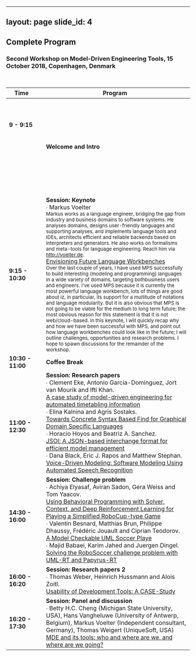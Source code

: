 
---
layout: page
slide_id: 4
---
## Complete Program
### Second Workshop on Model-Driven Engineering Tools, 15 October 2018, Copenhagen, Denmark
<br />

|Time &nbsp;   &nbsp;          | Program &nbsp; | 
----------------------- | -------------- |
<br/><br/><br/><strong>9 - 9:15 </strong> &nbsp; &nbsp; &nbsp;  &nbsp; &nbsp; &nbsp;   &nbsp; &nbsp; &nbsp;    &nbsp; &nbsp; &nbsp; &nbsp; &nbsp; &nbsp;   &nbsp; &nbsp; &nbsp;    &nbsp; &nbsp; &nbsp;   &nbsp; &nbsp; &nbsp;   &nbsp; &nbsp; &nbsp;    &nbsp; &nbsp; &nbsp;  &nbsp; &nbsp; &nbsp;&nbsp; &nbsp; &nbsp; &nbsp; &nbsp;  &nbsp; &nbsp; &nbsp; &nbsp; &nbsp; &nbsp;  &nbsp; &nbsp; &nbsp; &nbsp;  &nbsp; &nbsp; &nbsp;  &nbsp; &nbsp; &nbsp; &nbsp; &nbsp; &nbsp;  &nbsp; &nbsp; &nbsp; &nbsp; &nbsp; &nbsp;  &nbsp; &nbsp; &nbsp; &nbsp; &nbsp; &nbsp;  &nbsp; &nbsp; &nbsp;  &nbsp; &nbsp; &nbsp;  &nbsp; &nbsp; &nbsp; &nbsp; &nbsp; &nbsp;  &nbsp; &nbsp; &nbsp;    | <strong>Welcome and Intro</strong> <br /> | 
<strong>9:15 - 10:30 </strong>    | <strong>Session: Keynote</strong> <br /> <medium> &#x2219; Markus Voelter</medium>  <br/> <small> Markus works as a language engineer, bridging the gap from industry and business domains to software systems. He analyses domains, designs user-friendly languages and supporting analyses, and implements language tools and IDEs, architects efficient and reliable backends based on interpreters and generators. He also works on formalisms and meta-tools for language engineering. Reach him via http://voelter.de. </small><br />[Envisioning Future Language Workbenches]() <br/><small> Over the last couple of years, I have used MPS successfully to build interesting (modeling and programming) languages in a wide variety of domains, targeting bothbusiness users and engineers. I've used MPS because it is currently the most powerful language workbench, lots of things are good about iz, in particular, its support for a multitude of notations and language modularity. But it is also obvious that MPS is not going to be viable for the medium to long term future; the most obvious reason for this statement is that it is not web/cloud-based. In this keynote, I will quickly recap why and how we have been successful with MPS, and point out how language workbenches could look like in the future; I will outline challenges, opportunities and research problems. I hope to spawn discussions for the remainder of the workshop.</small> | 
<strong>10:30 - 11:00 </strong> &nbsp; &nbsp; &nbsp;          | <strong>Coffee Break</strong> | 
<br/><br/><strong>11:00 - 12:30 </strong> &nbsp; &nbsp; &nbsp;    &nbsp; &nbsp; &nbsp;  &nbsp; &nbsp; &nbsp;       | <strong>Session: Research papers</strong> <br/> <medium> &#x2219; Clement Eke, Antonio Garcia-Dominguez, Jort van Mourik and Ifti Khan. </medium> <br /> [A case study of model-driven engineering for automated timetabling information]() <br/> <medium> &#x2219; Elina Kalnina and Agris Sostaks. </medium> <br /> [Towards Concrete Syntax Based Find for Graphical Domain Specific Languages ]() <br/> <medium> &#x2219; Horacio Hoyos and Beatriz A. Sanchez. </medium> <br /> [JSOI: A JSON-based interchange format for efficient model management]() <br/> <medium> &#x2219; Dana Black, Eric J. Rapos and Matthew Stephan. </medium> <br /> [Voice-Driven Modeling: Software Modeling Using Automated Speech Recognition]() <br/> | 
<strong>14:30 - 16:00 </strong> &nbsp; &nbsp; &nbsp;    &nbsp; &nbsp; &nbsp;  &nbsp; &nbsp; &nbsp;       | <strong>Session: Challenge problem</strong> <br/> <medium> &#x2219; Achiya Elyasaf, Aviran Sadon, Gera Weiss and Tom Yaacov. </medium> <br /> [Using Behavioral Programming with Solver, Context, and Deep Reinforcement Learning for Playing a Simplified RoboCup-type Game]()  <br/> <medium> &#x2219; Valentin Besnard, Matthias Brun, Philippe Dhaussy, Frédéric Jouault and Ciprian Teodorov. </medium> <br /> [ A Model Checkable UML Soccer Playe]()  <br/> <medium> &#x2219; Majid Babaei, Karim Jahed and Juergen Dingel. </medium> <br /> [Solving the RoboSoccer challenge problem with UML-RT and Papyrus-RT]()| 
<strong>16:00 - 16:20 </strong> &nbsp;  | <strong>Session: Research papers 2 </strong> <br/> <medium> &#x2219; Thomas Weber, Heinrich Hussmann and Alois Zoitl.  </medium> <br /> [ Usability of Development Tools: A CASE-Study]()| 
<strong>16:20 - 17:30 </strong> &nbsp;  | <strong>Session: Panel and discussion</strong> <br/> <medium> &#x2219; Betty H.C. Cheng (Michigan State University, USA), Hans Vangheluwe (University of Antwerp, Belgium), Markus Voelter (Independent consultant, Germany), Thomas Weigert (UniqueSoft, USA)  </medium> <br /> [MDE and its tools: who and where are we, and where are we going?]()| 
